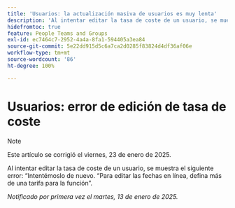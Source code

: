 ```yaml
---
title: 'Usuarios: la actualización masiva de usuarios es muy lenta'
description: 'Al intentar editar la tasa de coste de un usuario, se muestra el siguiente error: “Intentémoslo de nuevo. “Para editar las fechas en línea, defina más de una tarifa para la función”.'
hidefromtoc: true
feature: People Teams and Groups
exl-id: ec7464c7-2952-4a4a-8fa1-594405a3ea84
source-git-commit: 5e22dd915d5c6a7ca2d0285f83824d4df36af06e
workflow-type: tm+mt
source-wordcount: '86'
ht-degree: 100%

---
```


# Usuarios: error de edición de tasa de coste

>[!NOTE]
>
>Este artículo se corrigió el viernes, 23 de enero de 2025.

Al intentar editar la tasa de coste de un usuario, se muestra el siguiente error: “Intentémoslo de nuevo. “Para editar las fechas en línea, defina más de una tarifa para la función”.

_Notificado por primera vez el martes, 13 de enero de 2025._
